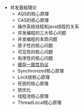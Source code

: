 * 并发基础理论
  * AQS的核心原理
  * CAS的核心原理
  * 操作系统线程和java线程的关系
  * 并发编程的三大核心问题
  * 并发编程的本质问题
  * 原子性的核心问题
  * 可见性的核心问题
  * 有序性的核心问题
  * [缓存一致性协议](https://github.com/stevenli91748/System-Design/blob/master/High%20concurrency%20architecture/%E5%B9%B6%E5%8F%91%E5%9F%BA%E7%A1%80/%E7%BC%93%E5%AD%98%E4%B8%80%E8%87%B4%E6%80%A7%E5%8D%8F%E8%AE%AE.md)
  * Synchronized核心原理
  * Lock锁核心原理
  * 死锁的核心原理
  * 锁优化
  * 线程池核心原理
  * ThreadLocal核心原理
